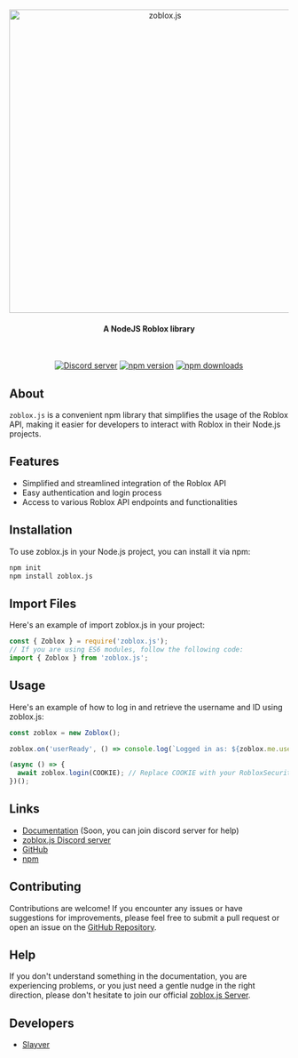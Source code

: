 <div align="center">
	<br/>
	<p>
		<img src="https://cdn.glitch.global/2112c3ad-11f6-4231-ba2b-1ffc12182f51/Picsart_23-05-26_15-54-23-384.png?v=1685113238672" width="546" alt="zoblox.js" />
	</p>
  <h4 align="center">A NodeJS Roblox library</h4>
	<br/>
	<p>
		<a href="https://discord.gg/5TMUMypcxj"><img src="https://img.shields.io/discord/1112831968443388037?color=5865F2&logo=discord&logoColor=white" alt="Discord server" /></a>
		<a href="https://www.npmjs.com/package/zoblox.js"><img src="https://img.shields.io/npm/v/zoblox.js.svg?maxAge=3600" alt="npm version" /></a>
		<a href="https://www.npmjs.com/package/zoblox.js"><img src="https://img.shields.io/npm/dt/zoblox.js.svg?maxAge=3600" alt="npm downloads" /></a>
	</p>
</div>

## About 

```zoblox.js``` is a convenient npm library that simplifies the usage of the Roblox API, making it easier for developers to interact with Roblox in their Node.js projects.

## Features

- Simplified and streamlined integration of the Roblox API
- Easy authentication and login process
- Access to various Roblox API endpoints and functionalities

## Installation

To use zoblox.js in your Node.js project, you can install it via npm:

```sh
npm init
npm install zoblox.js
```

## Import Files

Here's an example of import zoblox.js in your project:

```js
const { Zoblox } = require('zoblox.js');
// If you are using ES6 modules, follow the following code:
import { Zoblox } from 'zoblox.js';
```

## Usage

Here's an example of how to log in and retrieve the username and ID using zoblox.js: 

```js
const zoblox = new Zoblox();

zoblox.on('userReady', () => console.log(`Logged in as: ${zoblox.me.username} (${zoblox.me.id})`));

(async () => {
  await zoblox.login(COOKIE); // Replace COOKIE with your RobloxSecurity
})();
```

## Links

- [Documentation][documentation] (Soon, you can join discord server for help)
- [zoblox.js Discord server][discord]
- [GitHub][source]
- [npm][npm]

## Contributing

Contributions are welcome! If you encounter any issues or have suggestions for improvements, please feel free to submit a pull request or open an issue on the [GitHub Repository][source].

## Help 

If you don't understand something in the documentation, you are experiencing problems, or you just need a gentle nudge in the right direction, please don't hesitate to join our official [zoblox.js Server][discord].

## Developers

- [Slayver](https://github.com/SlayverB)

[documentation]: https://zobloxjs.com/
[discord]: https://discord.gg/5TMUMypcxj
[source]: https://github.com/zobloxjs/zoblox.js
[npm]: https://npmjs.org/package/zoblox.js